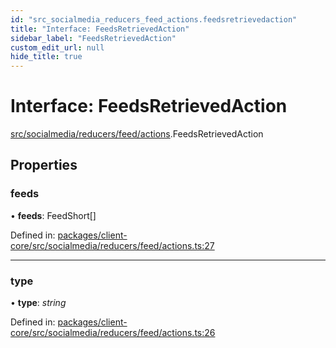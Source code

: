 ```yaml
---
id: "src_socialmedia_reducers_feed_actions.feedsretrievedaction"
title: "Interface: FeedsRetrievedAction"
sidebar_label: "FeedsRetrievedAction"
custom_edit_url: null
hide_title: true
---
```


# Interface: FeedsRetrievedAction

[src/socialmedia/reducers/feed/actions](../modules/src_socialmedia_reducers_feed_actions.md).FeedsRetrievedAction

## Properties

### feeds

• **feeds**: FeedShort[]

Defined in: [packages/client-core/src/socialmedia/reducers/feed/actions.ts:27](https://github.com/xr3ngine/xr3ngine/blob/2d83606b6/packages/client-core/src/socialmedia/reducers/feed/actions.ts#L27)

___

### type

• **type**: *string*

Defined in: [packages/client-core/src/socialmedia/reducers/feed/actions.ts:26](https://github.com/xr3ngine/xr3ngine/blob/2d83606b6/packages/client-core/src/socialmedia/reducers/feed/actions.ts#L26)
